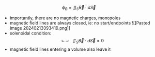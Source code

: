 $$\phi_{B}= \iint_{S}\vec B \cdot d\vec S$$
- importantly, there are no magnetic charges, monopoles
- magnetic field lines are always closed, ie: no start/endpoints
![[Pasted image 20240213093419.png]]
- solenoidal condition: $$\newcommand{\oiint}{\subset\!\supset \!\!\!\!\!\!\!\!\!\!\iint}
\oiint_{S}\vec B \cdot d\vec S =0$$
- magnetic field lines entering a volume also leave it